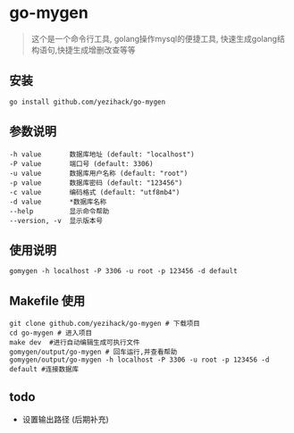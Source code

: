 # go-mygen
> 这个是一个命令行工具,
golang操作mysql的便捷工具, 快速生成golang结构语句,快捷生成增删改查等等

## 安装
```
go install github.com/yezihack/go-mygen
```

## 参数说明
```
-h value       数据库地址 (default: "localhost")
-P value       端口号 (default: 3306)
-u value       数据库用户名称 (default: "root")
-p value       数据库密码 (default: "123456")
-c value       编码格式 (default: "utf8mb4")
-d value       *数据库名称
--help         显示命令帮助
--version, -v  显示版本号
```

## 使用说明
```
gomygen -h localhost -P 3306 -u root -p 123456 -d default
```

## Makefile 使用
```
git clone github.com/yezihack/go-mygen # 下载项目
cd go-mygen # 进入项目
make dev  #进行自动编辑生成可执行文件
gomygen/output/go-mygen # 回车运行,并查看帮助
gomygen/output/go-mygen -h localhost -P 3306 -u root -p 123456 -d default #连接数据库

```

## todo
- 设置输出路径 (后期补充)